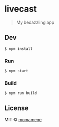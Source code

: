 # livecast

> My bedazzling app


## Dev

```
$ npm install
```

### Run

```
$ npm start
```

### Build

```
$ npm run build
```


## License

MIT © [momamene](https://educast.pro)
